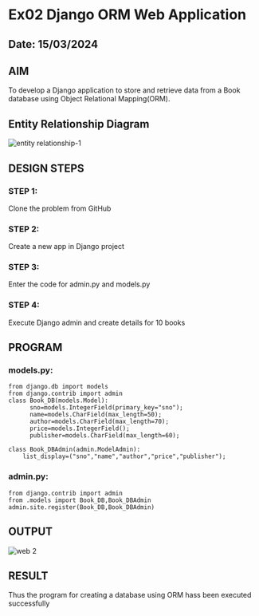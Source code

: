 # Ex02 Django ORM Web Application
## Date: 15/03/2024

## AIM
To develop a Django application to store and retrieve data from a Book database using Object Relational Mapping(ORM).

## Entity Relationship Diagram


![entity relationship-1](https://github.com/Henriprasath/ORM/assets/144979077/38582397-61f3-44d7-ba5f-652d496fdfce)


## DESIGN STEPS

### STEP 1:
Clone the problem from GitHub

### STEP 2:
Create a new app in Django project

### STEP 3:
Enter the code for admin.py and models.py

### STEP 4:
Execute Django admin and create details for 10 books

## PROGRAM
### models.py:
```
from django.db import models
from django.contrib import admin
class Book_DB(models.Model):
      sno=models.IntegerField(primary_key="sno");
      name=models.CharField(max_length=50);
      author=models.CharField(max_length=70);
      price=models.IntegerField();
      publisher=models.CharField(max_length=60);

class Book_DBAdmin(admin.ModelAdmin):
    list_display=("sno","name","author","price","publisher");
```
### admin.py:
```
from django.contrib import admin
from .models import Book_DB,Book_DBAdmin
admin.site.register(Book_DB,Book_DBAdmin)
```
## OUTPUT

![web 2](https://github.com/Thamizhjo/ORM/assets/123891476/696c7cc6-954d-4883-91a4-49f8ecb6418c)



## RESULT
Thus the program for creating a database using ORM hass been executed successfully
